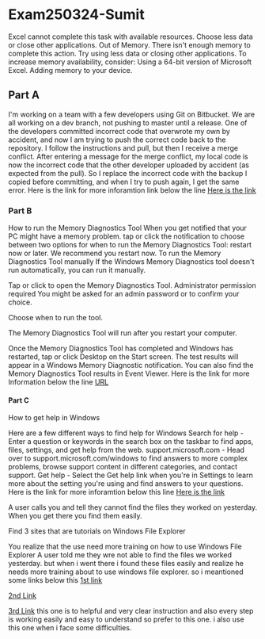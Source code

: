 # Exam250324-Sumit
Excel cannot complete this task with available resources. Choose less data or close other applications.
Out of Memory.
There isn't enough memory to complete this action. Try using less data or closing other applications. To increase memory availability, consider:
Using a 64-bit version of Microsoft Excel.
Adding memory to your device.
## Part A
I'm working on a team with a few developers using Git on Bitbucket. We are all working on a dev branch, not pushing to master until a release.
One of the developers committed incorrect code that overwrote my own by accident, and now I am trying to push the correct code back to the repository.
I follow the instructions and pull, but then I receive a merge conflict.
After entering a message for the merge conflict, my local code is now the incorrect code that the other developer uploaded by accident (as expected from the pull).
So I replace the incorrect code with the backup I copied before committing, and when I try to push again, I get the same error.
Here is the link for more inforamtion link below the line
[Here is the link](https://stackoverflow.com/questions/24357108/error-updates-were-rejected-because-the-remote-contains-work-that-you-do-not-ha)

### Part B
How to run the Memory Diagnostics Tool
When you get notified that your PC might have a memory problem.
tap or click the notification to choose between two options for when to run the Memory Diagnostics Tool:
restart now or later. We recommend you restart now.
To run the Memory Diagnostics Tool manually
If the Windows Memory Diagnostics tool doesn't run automatically, you can run it manually.

Tap or click to open the Memory Diagnostics Tool.‌ Administrator permission required You might be asked for an admin password or to confirm your choice.

Choose when to run the tool.

The Memory Diagnostics Tool will run after you restart your computer.

Once the Memory Diagnostics Tool has completed and Windows has restarted, tap or click Desktop on the Start screen. The test results will appear in a Windows Memory Diagnostic notification. You can also find the Memory Diagnostics Tool results in Event Viewer.
Here is the link for more Information below the line
[URL](http://hs.windows.microsoft.com/hhweb/content/m-en-us/p-6.2/id-4edd5f80-def2-4d32-965c-116d49fb9872/)

#### Part C
How to get help in Windows

Here are a few different ways to find help for Windows
Search for help - Enter a question or keywords in the search box on the taskbar to find apps, files, settings, and get help from the web.
support.microsoft.com - Head over to support.microsoft.com/windows to find answers to more complex problems, browse support content in different categories, and contact support.
Get help - Select the Get help link when you're in Settings to learn more about the setting you're using and find answers to your questions.
Here is the link for more inforamtion below this line
[Here is the link](https://support.microsoft.com/en-us/windows/how-to-get-help-in-windows-711b6492-0435-0038-8706-7c6b0feb200a)

A user calls you and tell  they cannot find the files they worked on yesterday.
When you get there you find them easily.


Find 3 sites that are tutorials on 
Windows File Explorer

You realize that the use need more training on how to use Windows File Explorer
A user told me they wre not able to find the files we worked yesterday.
but when i went there i found these files easily and realize he needs more training about to use windows file explorer.
so i meantioned some links below this
[1st link](https://www.youtube.com/watch?v=Op5y8Ams-Jw)

[2nd Link](https://www.youtube.com/watch?v=_DPOCYOqVG4)

[3rd Link](https://www.youtube.com/watch?v=tLyr8bjk0jI)
this one is to helpful and very clear instruction 
and also every step is working easily and easy to understand so prefer to this one.
i also use this one when i face some difficulties.
